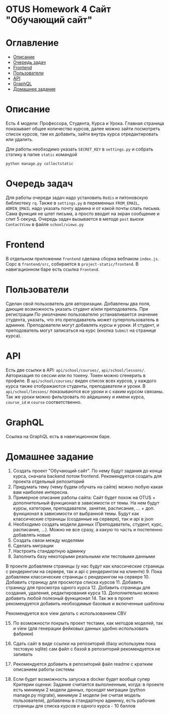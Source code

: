OTUS Homework 4 Сайт "Обучающий сайт"
===========================

# Оглавление

- [Описание](#guide)
- [Очередь задач](#rq)
- [Frontend](#frontend)
- [Пользователи](#users)
- [API](#api)
- [GraphQL](#graphql)
- [Домашнее задание](#homework)

# Описание

Есть 4 модели: Профессора, Студента, Курса и Урока. Главная страница показывает общее количество курсов, далее можно зайти посмотреть список курсов, там их добавить, зайти внутрь курса отредактировать или удалить.

Для работы необходимо указать `SECRET_KEY` в `settings.py` и собрать статику в папке `static` командой

```
python manage.py collectstatic
```

# Очередь задач

Для работы очереди задач надо установить `Redis` и питоновскую библиотеку `rq`. Также в `settings.py` в переменных `FROM_EMAIL`, `ADMIN_EMAIL` надо указать почту админа и от какой почты слать письма.
Сама функция не шлет письма, а просто вводит на экран сообщение и спит 5 секунд.
Очередь задач вызывается в методе `post` вьюхи `ContactView` в файле `school/views.py`

# Frontend

В отдельном приложении `frontend` сделана сборка вебпаком `index.js`. Сорс в `frontend/src`, собирается в `project-static/frontend`. В навигационном баре есть ссылка `Frontend`.

# Пользователи

Сделан свой пользователь для авторизации. Добавлены два поля, дающие возможность указать студент и/или преподователь. При регистрации По умолчанию пользователю устанавливается значение студента, указать, что это преподаватель может суперпользователь в админке. Преподователи могут добавлять курсы и уроки. И студент, и преподователь могут записаться на курс (кнопка `Submit` на странице курса).

# API

Есть две ссылки в API: `api/school/courses/`, `api/school/lessons/`. Авторизация по сессии или по токену. Токен можно сгенерить в профиле. В `api/school/courses/` виден список всех курсов, у каждого курса также отображаются студенты, преподаватели и уроки. В `api/school/lessons/` показываются все уроки и с каким курсом связаны. Так же уроки можно фильтровать по айдишнику и имени курса, `course_id` и `course` соответственно.

# GraphQL

Ссылка на GraphQL есть в навигиционном баре.

# Домашнее задание

1. Создать проект "Обучающий сайт". По нему будут задания до конца курса, сначала backend потом frontend. Рекомендуется создать для проекта отдельный репозиторий
2. Придумать тему (чему будем обучать на сайте) можно любую какая вам наиболее интересна.
3. Примерное описание работы сайта:
Сайт будет похож на OTUS + дополнительный функционал в зависимости от темы. На нем будут курсы, категории, преподаватели, занятия, расписание, ... + доп. функционал в зависимости от выбранной темы.
Будут как классические страницы (созданные на сервере), так и api в json
4. Необходимо создать модели данных (Преподаватель, студент, курс, расписание, ...). Можно не все сразу, а какую то часть и постепенно добавлять новые
5. Создать связи между моделями
6. Сделать миграции
7. Настроить стандартную админку
8. Заполнить базу некоторыми реальными или тестовыми данными

В проекте добавляем страницы (у нас будут как классические страницы с рендерингом на сервере, так и api с рендерингом на клиенте)
9. Пока добавляем классические страницы с рендерингом на сервере
10. Добавить страницу для просмотра списка курсов
11. Добавить страницу для просмотра одного курса
12. Добавить страницы для создания, удаления, редактирования курса
13. Дополнительно можно добавить любой полезный функционал
14. Так же в проект рекомендуется добавить необходимые базовые и включенные шаблоны

Рекомендуется все view делать с использованием CBV

15. По возможности покрыть проект тестами, как методов моделей, так и view (для генерации фейковых данных удобно использовать фабрики)

16. Сдать сайт в виде ссылки на репозиторий (базу используем пока тестовую sqlite) сам файл с базой в репозиторий рекомендуется не заливать

17. Рекомендуется добавить в репозиторий файл readme с кратким описанием работы системы

18. Если будет возможность запуска в docker будет вообще супер
Критерии оценки: Задание считается выполненным, когда: в проекте есть минимум 2 модели данных,
проходят миграции (python manage.py migrate),
минимум 2 модели (не считая модель пользователя), добавлены в стандартную админку,
есть рабочие страницы для списка курсов и одного курса - 10 баллов
